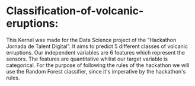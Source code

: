 # Classification-of-volcanic-eruptions:

This Kernel was made for the Data Science project of the "Hackathon Jornada de Talent Digital". It aims to predict 5 different classes of volcanic erruptions. Our independent variables are 6 features which represent the sensors. The features are quantitative whilist our target variable is categorical. For the purpose of following the rules of the hackathon we will use the Random Forest classifier, since it's imperative by the hackathon's rules. 


